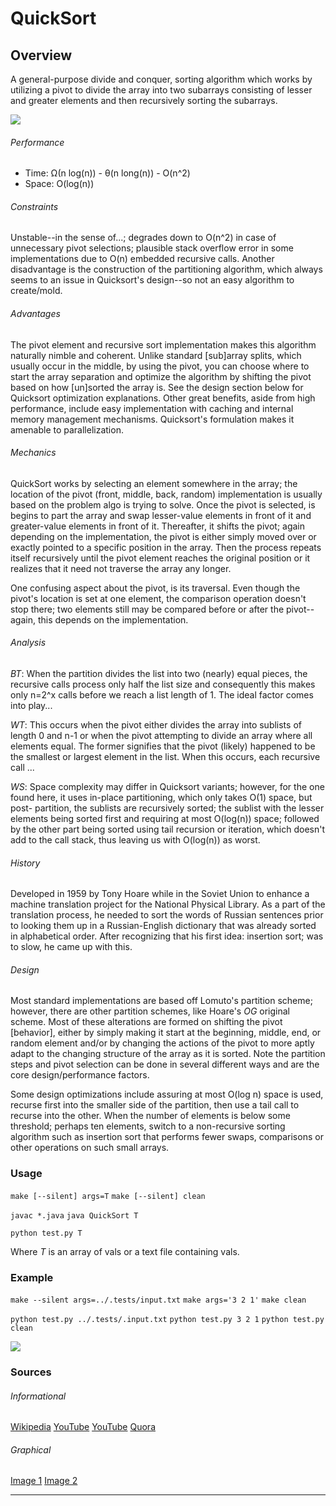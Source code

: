 # QuickSort

Overview
---
A general-purpose divide and conquer, sorting algorithm which works by utilizing a 
pivot to divide the array into two subarrays consisting of lesser and greater 
elements and then recursively sorting the subarrays.

![][a]

###### Performance
* Time: Ω(n log(n)) - θ(n long(n)) - O(n^2)
* Space: O(log(n))

###### Constraints
Unstable--in the sense of...; degrades down to O(n^2) in case of unnecessary pivot
selections; plausible stack overflow error in some implementations due to O(n) 
embedded recursive calls. Another disadvantage is the construction of the 
partitioning algorithm, which always seems to an issue in Quicksort's 
design--so not an easy algorithm to create/mold.

###### Advantages
The pivot element and recursive sort implementation makes this algorithm naturally 
nimble and coherent. Unlike standard [sub]array splits, which usually occur in the 
middle, by using the pivot, you can choose where to start the array separation and 
optimize the algorithm by shifting the pivot based on how [un]sorted the array is. 
See the design section below for Quicksort optimization explanations. Other great 
benefits, aside from high performance, include easy implementation with caching 
and internal memory management mechanisms. Quicksort's formulation makes it 
amenable to parallelization.

###### Mechanics
QuickSort works by selecting an element somewhere in the array; the location of 
the pivot (front, middle, back, random) implementation is usually based on the 
problem algo is trying to solve. Once the pivot is selected, is begins to part 
the array and swap lesser-value elements in front of it and greater-value 
elements in front of it. Thereafter, it shifts the pivot; again depending 
on the implementation, the pivot is either simply moved over or exactly 
pointed to a specific position in the array. Then the process repeats 
itself recursively until the pivot element reaches the original 
position or it realizes that it need not traverse the array any 
longer. 


One confusing aspect about the pivot, is its traversal. Even though the pivot's 
location is set at one element, the comparison operation doesn't stop there; 
two elements still may be compared before or after the pivot--again, this 
depends on the implementation.

###### Analysis
_BT_:
  When the partition divides the list into two (nearly) equal pieces, the 
  recursive calls process only half the list size and consequently this 
  makes only n=2^x calls before we reach a list length of 1. The ideal 
  factor comes into play...


_WT_:
  This occurs when the pivot either divides the array into sublists of length 0 
  and n-1 or when the pivot attempting to divide an array where all elements
  equal. The former signifies that the pivot (likely) happened to be the 
  smallest or largest element in the list. When this occurs, each 
  recursive call ...

_WS_:
  Space complexity may differ in Quicksort variants; however, for the one found 
  here, it uses in-place partitioning, which only takes O(1) space, but post-
  partition, the sublists are recursively sorted; the sublist with the lesser 
  elements being sorted first and requiring at most O(log(n)) space; followed 
  by the other part being sorted using tail recursion or iteration, which 
  doesn't add to the call stack, thus leaving us with O(log(n)) as worst.

###### History
Developed in 1959 by Tony Hoare while in the Soviet Union to enhance a machine 
translation project for the National Physical Library. As a part of the 
translation process, he needed to sort the words of Russian sentences 
prior to looking them up in a Russian-English dictionary that was 
already sorted in alphabetical order. After recognizing that his 
first idea: insertion sort; was to slow, he came up with this.

###### Design
Most standard implementations are based off Lomuto's partition scheme; however, 
there are other partition schemes, like Hoare's _OG_ original scheme. Most of 
these alterations are formed on shifting the pivot [behavior], either by 
simply making it start at the beginning, middle, end, or random element 
and/or by changing the actions of the pivot to more aptly adapt to the 
changing structure of the array as it is sorted. Note the partition 
steps and pivot selection can be done in several different ways and 
are the core design/performance factors.

Some design optimizations include assuring at most O(log n) space is used, 
recurse first into the smaller side of the partition, then use a tail call 
to recurse into the other. When the number of elements is below some 
threshold; perhaps ten elements, switch to a non-recursive sorting 
algorithm such as insertion sort that performs fewer swaps, 
comparisons or other operations on such small arrays.

### Usage

`make [--silent] args=T`
`make [--silent] clean`

`javac *.java`
`java QuickSort T`

`python test.py T`

Where _T_ is an array of vals or a text file containing vals. 


### Example
`make --silent args=../.tests/input.txt`
`make args='3 2 1'`
`make clean`

`python test.py ../.tests/.input.txt`
`python test.py 3 2 1`
`python test.py clean`

![][b]

### Sources

###### Informational
[Wikipedia](https://en.wikipedia.org/wiki/Quicksort)
[YouTube](https://youtu.be/XE4VP_8Y0BU)
[YouTube](https://youtu.be/SLauY6PpjW4)
[Quora](http://qr.ae/TbcAbE)

###### Graphical
[Image 1](https://commons.wikimedia.org/wiki/File:Sorting_quicksort_anim.gif)
[Image 2](https://commons.wikimedia.org/wiki/File:Quicksort-example.gif)

--------------------------------------------------------------------------------
[a]: ./.res/img1.gif
[b]: ./.res/img2.gif
